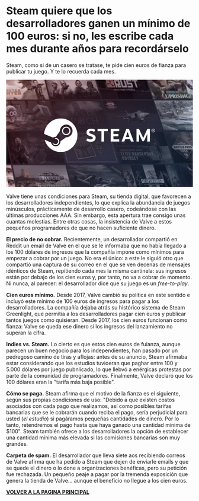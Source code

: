 # Steam quiere que los desarrolladores ganen un mínimo de 100 euros: si no, les escribe cada mes durante años para recordárselo
Steam, como si de un casero se tratase, te pide cien euros de fianza para publicar tu juego. Y te lo recuerda cada mes.

![Steam2](assets/steam2.jpg)

Valve tiene unas condiciones para Steam, su tienda digital, que favorecen a los desarrolladores independientes, lo que explica la abundancia de juegos minúsculos, prácticamente de desarrollo casero, codeándose con las últimas producciones AAA. Sin embargo, esta apertura trae consigo unas cuantas molestias. Entre otras cosas, la insistencia de Valve a estos pequeños programadores de que no hacen suficiente dinero.

**El precio de no cobrar.** Recientemente, un desarrollador compartió en Reddit un email de Valve en el que se le informaba que no había llegado a los 100 dólares de ingresos que la compañía impone como mínimos para empezar a cobrar por un juego. No era el único: a este le siguió otro que compartió una captura de su correo en el que se ven decenas de mensajes idénticos de Steam, repitiendo cada mes la misma cantinela: sus ingresos están por debajo de los cien euros y, por tanto, no va a cobrar de momento. Ni nunca, al parecer: el desarrollador dice que su juego es un *free-to-play*.

**Cien euros mínimo.** Desde 2017, Valve cambió su política en este sentido e incluyó este mínimo de 100 euros de ingresos para pagar a los desarrolladores. La compañía dejaba atrás su histórico sistema de Steam Greenlight, que permitía a los desarrolladores pagar cien euros y publicar tantos juegos como quisieran. Desde 2017, los cien euros funcionan como fianza: Valve se queda ese dinero si los ingresos del lanzamiento no superan la cifra.

**Indies vs. Steam.** Lo cierto es que estos cien euros de fuianza, aunque parecen un buen negocio para los independientes, han pasado por un pedregoso camino de tiras y aflojas: antes de su anuncio, Steam afirmaba estar considerando que los estudios tuvioeran que paghar entre 100 y 5.000 dólares por juego pubnlicado, lo que llebvó a enérgicas protestas por parte de la comunidad de programadores. Finalmente, Valve declaró que los 100 dólares eran la "tarifa más baja posible".

**Cómo se paga.** Steam afirma que el motivo de la fianza es el siguiente, según sus propias condiciones de uso: "Debido a que existen costos asociados con cada pago que realizamos, así como posibles tarifas bancarias que se le cobrarán cuando reciba el pago, sería perjudicial para usted (*el estudio*) si pagáramos pequeñas cantidades de dinero. Por lo tanto, retendremos el pago hasta que haya ganado una cantidad mínima de $100". Steam también ofrece a los desarrolladores la opción de establecer una cantidad mínima más elevada si las comisiones bancarias son muy grandes.

**Carpeta de spam.** El desarrollador que lleva siete aos recibiendo correos de Valve afirma que ha pedido a Steam que dejen de enviarle emails y que se quede el dinero o lo done a organizaciones benéficas, pero su petición fue rechazada. Un pequeño peaje a pagar por la tremenda exposición que genera la tienda de Valve... aunque el beneficio no llegue a los cien euros.

[**VOLVER A LA PAGINA PRINCIPAL**](README.md)
